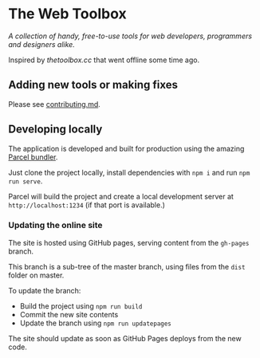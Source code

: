 # The Web Toolbox
_A collection of handy, free-to-use tools for web developers, programmers and designers alike._

Inspired by _thetoolbox.cc_ that went offline some time ago.

## Adding new tools or making fixes
Please see [contributing.md](https://github.com/ToshNeox/webtoolbox/blob/master/CONTRIBUTING.md).

## Developing locally
The application is developed and built for production using the amazing [Parcel bundler](https://github.com/parcel-bundler/parcel).

Just clone the project locally, install dependencies with `npm i` and run `npm run serve`.

Parcel will build the project and create a local development server at `http://localhost:1234` (if that port is available.)

### Updating the online site
The site is hosted using GitHub pages, serving content from the `gh-pages` branch.

This branch is a sub-tree of the master branch, using files from the `dist` folder on master.

To update the branch:

- Build the project using `npm run build`
- Commit the new site contents
- Update the branch using `npm run updatepages`

The site should update as soon as GitHub Pages deploys from the new code.

